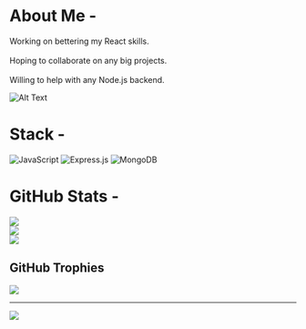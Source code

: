 
# About Me -
Working on bettering my React skills.<br><br>Hoping to collaborate on any big projects.<br><br>Willing to help with any Node.js backend.


![Alt Text](https://imgs.search.brave.com/pqqrZDERLuenQy_z2yi4VoSVD18wwmOf2PZdIxG1Th4/rs:fit:344:323:1/g:ce/aHR0cHM6Ly9pbWFn/ZXMtd2l4bXAtZWQz/MGE4NmI4YzRjYTg4/Nzc3MzU5NGMyLndp/eG1wLmNvbS9mL2Jm/YjM5ZGQ5LWU4OWYt/NDVmNy1iMmVlLWI3/NTg4MGU4ZmZkNC9k/OThjaGk1LTExYTYw/MzcwLWIwYzktNDg2/NC05ODdiLTk3MDk4/ZGY3NWUwZi5naWY_/dG9rZW49ZXlKMGVY/QWlPaUpLVjFRaUxD/SmhiR2NpT2lKSVV6/STFOaUo5LmV5Snpk/V0lpT2lKMWNtNDZZ/WEJ3T2lJc0ltbHpj/eUk2SW5WeWJqcGhj/SEE2SWl3aWIySnFJ/anBiVzNzaWNHRjBh/Q0k2SWx3dlpsd3ZZ/bVppTXpsa1pEa3Ra/VGc1WmkwME5XWTNM/V0l5WldVdFlqYzFP/RGd3WlRobVptUTBY/QzlrT1RoamFHazFM/VEV4WVRZd016Y3dM/V0l3WXprdE5EZzJO/QzA1T0RkaUxUazNN/RGs0WkdZM05XVXda/aTVuYVdZaWZWMWRM/Q0poZFdRaU9sc2lk/WEp1T25ObGNuWnBZ/MlU2Wm1sc1pTNWti/M2R1Ykc5aFpDSmRm/US53eDFRVnlSdG5H/dEhrcHozSC1VYWdZ/ZWZmWXN6VFB3clpG/eGhEUXNVbWdV.gif)


# Stack -
![JavaScript](https://img.shields.io/badge/javascript-%23323330.svg?style=for-the-badge&logo=javascript&logoColor=%23F7DF1E) ![Express.js](https://img.shields.io/badge/express.js-%23404d59.svg?style=for-the-badge&logo=express&logoColor=%2361DAFB) ![MongoDB](https://img.shields.io/badge/MongoDB-%234ea94b.svg?style=for-the-badge&logo=mongodb&logoColor=white)
# GitHub Stats -
![](https://github-readme-stats.vercel.app/api?username=fantaCan&theme=dark&hide_border=false&include_all_commits=true&count_private=true)<br/>
![](https://github-readme-streak-stats.herokuapp.com/?user=fantaCan&theme=dark&hide_border=false)<br/>
![](https://github-readme-stats.vercel.app/api/top-langs/?username=fantaCan&theme=dark&hide_border=false&include_all_commits=true&count_private=true&layout=compact)

## GitHub Trophies
![](https://github-profile-trophy.vercel.app/?username=fantaCan&theme=radical&no-frame=false&no-bg=true&margin-w=4)

---
[![](https://visitcount.itsvg.in/api?id=fantaCan&icon=2&color=1)](https://visitcount.itsvg.in)

